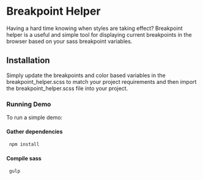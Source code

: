 Breakpoint Helper
=================

Having a hard time knowing when styles are taking effect? Breakpoint helper is a useful and simple tool for displaying current breakpoints in the browser based on your sass breakpoint variables.

## Installation
Simply update the breakpoints and color based variables in the breakpoint_helper.scss to match your project requirements and then import the breakpoint_helper.scss file into your project.

### Running Demo
To run a simple demo:

#### Gather dependencies

```javascript
 npm install
```

#### Compile sass

```javascript
 gulp
```